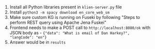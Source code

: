 1. Install all Python libraries present in `klien-server.py` file
2. Install `python3 -m spacy download en_core_web_sm`
3. Make sure custom KG is running on Fuseki by following "Steps to perform REST query using Apache Jena Fuskei"
4. Frontend needs to make a POST call to `http://localhost:8080/ok` with JSON body as -
`{"data": "What is email of Dan Harkey?",
"langCode": "en"}`
4. Answer would be in `results`
